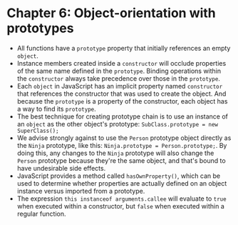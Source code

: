# Chapter 6: Object-orientation with prototypes
* All functions have a `prototype` property that initially references an empty `object`.
* Instance members created inside a `constructor` will occlude properties of the same name defined in the `prototype`. Binding operations within the `constructor` always take precedence over those in the `prototype`.
* Each `object` in JavaScript has an implicit property named `constructor` that references the constructor that was used to create the object. And because the `prototype` is a property of the constructor, each object has a way to find its `prototype`.
* The best technique for creating prototype chain is to use an instance of an `object` as the other object's prototype: `SubClass.prototype = new SuperClass();`
* We advise strongly against to use the `Person` prototype object directly as the `Ninja` prototype, like this: `Ninja.prototype = Person.prototype;`. By doing this, any changes to the `Ninja` prototype will also change the `Person` prototype because they're the same object, and that's bound to have undesirable side effects.
* JavaScript provides a method called `hasOwnProperty()`, which can be used to determine whether properties are actually defined on an object instance versus imported from a prototype.
* The expression `this instanceof arguments.callee` will evaluate to `true` when executed within a constructor, but `false` when executed within a regular function.
